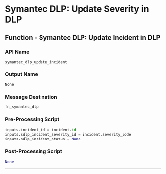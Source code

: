 <!--
    DO NOT MANUALLY EDIT THIS FILE
    THIS FILE IS AUTOMATICALLY GENERATED WITH resilient-sdk codegen
    Generated with resilient-sdk v51.0.2.0.974
-->

# Symantec DLP: Update Severity in DLP

## Function - Symantec DLP: Update Incident in DLP

### API Name
`symantec_dlp_update_incident`

### Output Name
`None`

### Message Destination
`fn_symantec_dlp`

### Pre-Processing Script
```python
inputs.incident_id = incident.id
inputs.sdlp_incident_severity_id = incident.severity_code
inputs.sdlp_incident_status = None
```

### Post-Processing Script
```python
None
```

---

